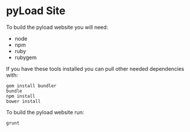 pyLoad Site
===========

To build the pyload website you will need:

- node
- npm
- ruby
- rubygem

If you have these tools installed you can pull other needed dependencies with:

    gem install bundler
    bundle
    npm install
    bower install

To build the pyload website run:

    grunt
